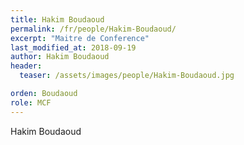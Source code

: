 ```yaml
---
title: Hakim Boudaoud
permalink: /fr/people/Hakim-Boudaoud/
excerpt: "Maitre de Conference"
last_modified_at: 2018-09-19
author: Hakim Boudaoud
header:
  teaser: /assets/images/people/Hakim-Boudaoud.jpg

orden: Boudaoud
role: MCF
---
```


Hakim Boudaoud